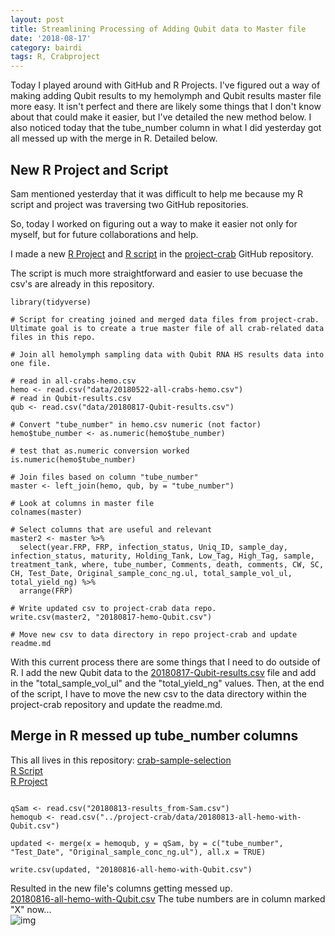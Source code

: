 ```yaml
---
layout: post
title: Streamlining Processing of Adding Qubit data to Master file
date: '2018-08-17'
category: bairdi
tags: R, Crabproject
---
```

Today I played around with GitHub and R Projects. I've figured out a way of making adding Qubit results to my hemolymph and Qubit results master file more easy. It isn't perfect and there are likely some things that I don't know about that could make it easier, but I've detailed the new method below. I also noticed today that the tube_number column in what I did yesterday got all messed up with the merge in R. Detailed below. 

## New R Project and Script
Sam mentioned yesterday that it was difficult to help me because my R script and project was traversing two GitHub repositories. 

So, today I worked on figuring out a way to make it easier not only for myself, but for future collaborations and help. 

I made a new [R Project](https://github.com/RobertsLab/project-crab/blob/master/project-crab.Rproj) and [R script](https://github.com/RobertsLab/project-crab/blob/master/project-crab_join_files.R) in the [project-crab](https://github.com/RobertsLab/project-crab) GitHub repository. 

The script is much more straightforward and easier to use becuase the csv's are already in this repository.    
```library(dplyr)
library(tidyverse)

# Script for creating joined and merged data files from project-crab. Ultimate goal is to create a true master file of all crab-related data files in this repo. 

# Join all hemolymph sampling data with Qubit RNA HS results data into one file. 

# read in all-crabs-hemo.csv
hemo <- read.csv("data/20180522-all-crabs-hemo.csv")
# read in Qubit-results.csv
qub <- read.csv("data/20180817-Qubit-results.csv")

# Convert "tube_number" in hemo.csv numeric (not factor)
hemo$tube_number <- as.numeric(hemo$tube_number)

# test that as.numeric conversion worked
is.numeric(hemo$tube_number)

# Join files based on column "tube_number"
master <- left_join(hemo, qub, by = "tube_number")

# Look at columns in master file
colnames(master)

# Select columns that are useful and relevant
master2 <- master %>%
  select(year.FRP, FRP, infection_status, Uniq_ID, sample_day, infection_status, maturity, Holding_Tank, Low_Tag, High_Tag, sample, treatment_tank, where, tube_number, Comments, death, comments, CW, SC, CH, Test_Date, Original_sample_conc_ng.ul, total_sample_vol_ul, total_yield_ng) %>%
  arrange(FRP)

# Write updated csv to project-crab data repo. 
write.csv(master2, "20180817-hemo-Qubit.csv")

# Move new csv to data directory in repo project-crab and update readme.md
```
With this current process there are some things that I need to do outside of R. I add the new Qubit data to the [20180817-Qubit-results.csv](https://raw.githubusercontent.com/RobertsLab/project-crab/master/data/20180817-Qubit-results.csv) file and add in the "total_sample_vol_ul" and the "total_yield_ng" values. Then, at the end of the script, I have to move the new csv to the data directory within the project-crab repository and update the readme.md. 

## Merge in R messed up tube_number columns
This all lives in this repository: [crab-sample-selection](https://github.com/grace-ac/crab-sample-selection)    
[R Script](https://github.com/grace-ac/crab-sample-selection/blob/master/scripts/sample-selection.R)           
[R Project](https://github.com/grace-ac/crab-sample-selection/blob/master/crab-sample-selection.Rproj)    

```#Try to merge columns that are repeats. "Test_Date.x" with "Test_Date.y" and "Original_sample_conc_ng.ul.x" with "Original_sample_conc_ng.ul.y".

qSam <- read.csv("20180813-results_from-Sam.csv")
hemoqub <- read.csv("../project-crab/data/20180813-all-hemo-with-Qubit.csv")

updated <- merge(x = hemoqub, y = qSam, by = c("tube_number", "Test_Date", "Original_sample_conc_ng.ul"), all.x = TRUE)

write.csv(updated, "20180816-all-hemo-with-Qubit.csv")
```

Resulted in the new file's columns getting messed up.    
[20180816-all-hemo-with-Qubit.csv](https://raw.githubusercontent.com/grace-ac/crab-sample-selection/master/20180816-all-hemo-with-Qubit.csv)
The tube numbers are in column marked "X" now...      
![img](../master/notebook-images/mess-up-tube-numbers.png)
